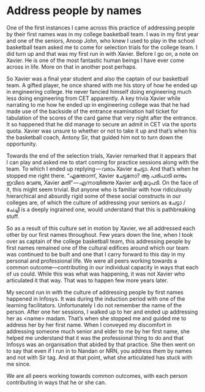 # Address people by names

One of the first instances I came across this practice of addressing people by their first names was in my college basketball team. I was in my first year and one of the seniors, Anoop John, who knew I used to play in the school basketball team asked me to come for selection trials for the college team. I did turn up and that was my first run in with Xavier. Before I go on, a note on Xavier. He is one of the most fantastic human beings I have ever come across in life. More on that in another post perhaps.

So Xavier was a final year student and also the captain of our basketball team. A gifted player, he once shared with me his story of how he ended up in engineering college. He never fancied himself doing engineering much less doing engineering from CET apparently. A key trivia Xavier while narrating to me how he ended up in engineering college was that he had made use of the backside of the entrance examination hall ticket for tabulation of the scores of the card game that very night after the entrance. It so happened that he did manage to secure an admit in CET via the sports quota. Xavier was unsure to whether or not to take it up and that’s when his the basketball coach, Antony Sir, that guided him not to turn down the opportunity.

Towards the end of the selection trials, Xavier remarked that it appears that I can play and asked me to start coming for practice sessions along with the team. To which I ended up replying — വരാം Xavier ചേട്ടാ. And that’s when he stopped me right there. “എന്തോന്ന്, Xavier ചേട്ടനോ? ആ പരിപാടി ഒന്നും ഇവിടെ വേണ്ട, Xavier മതി” — എന്നായിരുന്നു Xavier ന്റെ മറുപടി. On the face of it, this might seem trivial. But anyone who is familiar with how ridiculously hierarchical and absurdly rigid some of these social constructs in our colleges are, of which the culture of addressing your seniors as ചേട്ടാ / ചേച്ചി is a deeply ingrained one, would understand that this is pathbreaking stuff.

So as a result of this culture set in motion by Xavier, we all addressed each other by our first names throughout. Few years down the line, when I took over as captain of the college basketball team, this addressing people by first names remained one of the cultural edifices around which our team was continued to be built and one that I carry forward to this day in my personal and professional life. We were all peers working towards a common outcome—contributing in our individual capacity in ways that each of us could. While this was what was happening, it was not Xavier who articulated it that way. That was to happen few more years later.

My second run in with the culture of addressing people by first names happened in Infosys. It was during the induction period with one of the learning facilitators. Unfortunately I do not remember the name of the person. After one her sessions, I walked up to her and ended up addressing her as &lt;name&gt; madam. That’s when she stopped me and guided me to address her by her first name. When I conveyed my discomfort in addressing someone much senior and elder to me by her first name, she helped me understand that it was the professional thing to do and that Infosys was an organisation that abided by that practice. She then went on to say that even if I run in to Nandan or NRN, you address them by names and not with Sir tag. And at that point, what she articulated has stuck with me since.

We are all peers working towards common outcomes, with each person contributing in ways that he or she can.

